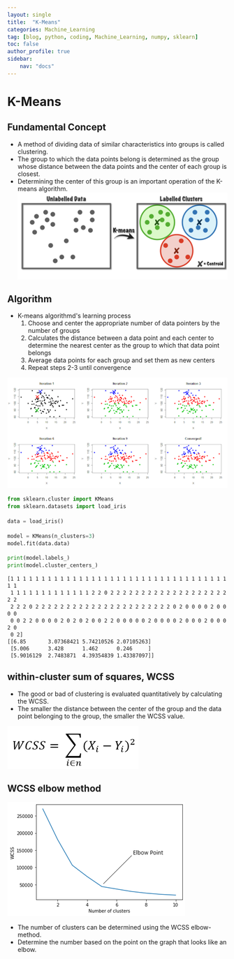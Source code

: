 ```yaml
---
layout: single
title:  "K-Means"
categories: Machine_Learning
tag: [blog, python, coding, Machine_Learning, numpy, sklearn]
toc: false
author_profile: true
sidebar:
    nav: "docs"
---
```


# K-Means

## Fundamental Concept

- A method of dividing data of similar characteristics into groups is called clustering.
- The group to which the data points belong is determined as the group whose distance between the data points and the center of each group is closest.
- Determining the center of this group is an important operation of the K-means algorithm.
![img](/images/2022-04-09-K-Means/K-means.png)

## Algorithm

- K-means algorithmd's learning process
    1. Choose and center the appropriate number of data pointers by the number of groups
    2. Calculates the distance between a data point and each center to determine the nearest center as the group to which that data point belongs
    3. Average data points for each group and set them as new centers
    4. Repeat steps 2-3 until convergence
    
![img](/images/2022-04-09-K-Means/K-Means_Process.png)


```python
from sklearn.cluster import KMeans
from sklearn.datasets import load_iris

data = load_iris()

model = KMeans(n_clusters=3)
model.fit(data.data)

print(model.labels_)
print(model.cluster_centers_)
```

    [1 1 1 1 1 1 1 1 1 1 1 1 1 1 1 1 1 1 1 1 1 1 1 1 1 1 1 1 1 1 1 1 1 1 1 1 1
     1 1 1 1 1 1 1 1 1 1 1 1 1 2 2 0 2 2 2 2 2 2 2 2 2 2 2 2 2 2 2 2 2 2 2 2 2
     2 2 2 0 2 2 2 2 2 2 2 2 2 2 2 2 2 2 2 2 2 2 2 2 2 2 0 2 0 0 0 0 2 0 0 0 0
     0 0 2 2 0 0 0 0 2 0 2 0 2 0 0 2 2 0 0 0 0 0 2 0 0 0 0 2 0 0 0 2 0 0 0 2 0
     0 2]
    [[6.85       3.07368421 5.74210526 2.07105263]
     [5.006      3.428      1.462      0.246     ]
     [5.9016129  2.7483871  4.39354839 1.43387097]]
    

## within-cluster sum of squares, WCSS

- The good or bad of clustering is evaluated quantitatively by calculating the WCSS.
- The smaller the distance between the center of the group and the data point belonging to the group, the smaller the WCSS value.

![img](/images/2022-04-09-K-Means/WCSS.png)

## WCSS elbow method

![img](/images/2022-04-09-K-Means/WCSS_elbow_method.png)

- The number of clusters can be determined using the WCSS elbow-method.
- Determine the number based on the point on the graph that looks like an elbow.
